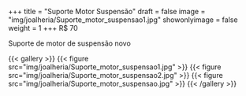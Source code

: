 +++
title = "Suporte Motor Suspensão"
draft = false
image = "img/joalheria/Suporte_motor_suspensao1.jpg"
showonlyimage = false
weight = 1
+++
<span class="price">R$ 70</span>

<!--more-->

Suporte de motor de suspensão novo

{{< gallery >}}
{{< figure src="img/joalheria/Suporte_motor_suspensao1.jpg" >}}
{{< figure src="img/joalheria/Suporte_motor_suspensao2.jpg" >}}
{{< figure src="img/joalheria/Suporte_motor_suspensao.jpg" >}}
{{< /gallery >}}
